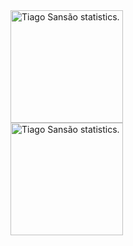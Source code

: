 <a href="https://github.com/TiagoSansao">
  <img height="180em" src="https://github-readme-stats.vercel.app/api?username=tiagosansao&show_icons=true&theme=radical" alt="Tiago Sansão statistics." /> <br />
  <img height="180em" src="https://github-readme-stats.vercel.app/api/top-langs/?username=tiagosansao&layout=compact&langs_count=6&theme=radical" alt="Tiago Sansão statistics." />
</a>


